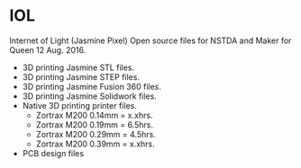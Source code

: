 # IOL
Internet of Light (Jasmine Pixel)
Open source files for NSTDA and Maker for Queen 12 Aug. 2016.
- 3D printing Jasmine STL files.
- 3D printing Jasmine STEP files.
- 3D printing Jasmine Fusion 360 files.
- 3D printing Jasmine Solidwork files.
- Native 3D printing printer files.
  - Zortrax M200 0.14mm = x.xhrs.
  - Zortrax M200 0.19mm = 6.5hrs.
  - Zortrax M200 0.29mm = 4.5hrs.
  - Zortrax M200 0.39mm = x.xhrs.
- PCB design files
